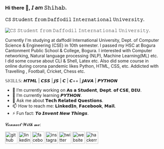 ### Hi there 👋, 𝘐 𝘢𝘮 𝚂𝚑𝚒𝚑𝚊𝚋.
#### 𝙲𝚂  𝚂𝚝𝚞𝚍𝚎𝚗𝚝 𝚏𝚛𝚘𝚖 𝙳𝚊𝚏𝚏𝚘𝚍𝚒𝚕 𝙸𝚗𝚝𝚎𝚛𝚗𝚊𝚝𝚒𝚘𝚗𝚊𝚕 𝚄𝚗𝚒𝚟𝚎𝚛𝚜𝚒𝚝𝚢.
![𝙲𝚂 𝚂𝚝𝚞𝚍𝚎𝚗𝚝 𝚏𝚛𝚘𝚖 𝙳𝚊𝚏𝚏𝚘𝚍𝚒𝚕 𝙸𝚗𝚝𝚎𝚛𝚗𝚊𝚝𝚒𝚘𝚗𝚊𝚕 𝚄𝚗𝚒𝚟𝚎𝚛𝚜𝚒𝚝𝚢.](https://scontent.fdac5-1.fna.fbcdn.net/v/t1.15752-9/135821708_160767768818883_7833825883147297633_n.jpg?_nc_cat=110&ccb=2&_nc_sid=ae9488&_nc_eui2=AeGisyf-xn_0KsMlZZ6-KjALPOHgK6bOWyY84eArps5bJtPsM5DwEc3NnxGJuK4jr-8rrmyioA7EOmpvA4NncPCG&_nc_ohc=HX_HRiFOIIIAX_ksH-8&_nc_ht=scontent.fdac5-1.fna&oh=16236955ba96c216ad8c9a1357c0d561&oe=5FFDCC6C)

Currently I'm studying at daffodil International University, Dept. of Computer Science & Engineering (CSE) in 10th semester. I passed my HSC at Bogura Cantonment Public School & College, Bogura. I interested with Computer networking, Natural language processing (NLP), Machine Learning(ML) etc. I did some course about CLI & Shell, Latex etc. Also did some course in online during corona pandemic likes Python, HTML, CSS, etc. Addicted with Travelling , Football, Cricket, Chess etc.

𝕊𝕂𝕀𝕃𝕃𝕊: 𝙃𝙏𝙈𝙇 | 𝘾𝙎𝙎 | 𝙅𝙎 | 𝘾 | 𝘾++ | 𝙅𝘼𝙑𝘼 | 𝙋𝙔𝙏𝙃𝙊𝙉

- 🔭 I’m currently working on 𝗔𝘀 𝗮 𝗦𝘁𝘂𝗱𝗲𝗻𝘁, 𝗗𝗲𝗽𝘁. 𝗼𝗳 𝗖𝗦𝗘, 𝗗𝗜𝗨. 
- 🌱 I’m currently learning 𝙋𝙔𝙏𝙃𝙊𝙉. 
- 💬 Ask me about 𝗧𝗲𝗰𝗵 𝗥𝗲𝗹𝗮𝘁𝗲𝗱 𝗤𝘂𝗲𝘀𝘁𝗶𝗼𝗻𝘀. 
- 📫 How to reach me: 𝗟𝗶𝗻𝗸𝗲𝗱𝗜𝗻, 𝗙𝗮𝗰𝗲𝗯𝗼𝗼𝗸, 𝗠𝗮𝗶𝗹. 
- ⚡ Fun fact: 𝙏𝙤 𝙄𝙣𝙫𝙚𝙣𝙩 𝙉𝙚𝙬 𝙏𝙝𝙞𝙣𝙜𝙨.  

𝓒𝓸𝓷𝓷𝓮𝓬𝓽 𝓦𝓲𝓽𝓱 𝓶𝓮:

[<img src='https://cdn.jsdelivr.net/npm/simple-icons@3.0.1/icons/github.svg' alt='github' height='40'>](https://github.com/https://github.com/mdshihabmahmud)  [<img src='https://cdn.jsdelivr.net/npm/simple-icons@3.0.1/icons/linkedin.svg' alt='linkedin' height='40'>](https://www.linkedin.com/in/https://www.linkedin.com/in/mdshihabmahmud//)  [<img src='https://cdn.jsdelivr.net/npm/simple-icons@3.0.1/icons/facebook.svg' alt='facebook' height='40'>](https://www.facebook.com/https://www.facebook.com/shihabmahmudroxy)  [<img src='https://cdn.jsdelivr.net/npm/simple-icons@3.0.1/icons/instagram.svg' alt='instagram' height='40'>](https://www.instagram.com/https://www.instagram.com/md.shihab.mahmud//)  [<img src='https://cdn.jsdelivr.net/npm/simple-icons@3.0.1/icons/twitter.svg' alt='twitter' height='40'>](https://twitter.com/https://twitter.com/Shihab_Mahmud17)  [<img src='https://cdn.jsdelivr.net/npm/simple-icons@3.0.1/icons/icloud.svg' alt='website' height='40'>](https://sites.google.com/view/mdshihabmahmud/)  [<img src='https://cdn.jsdelivr.net/npm/simple-icons@3.0.1/icons/hackerrank.svg' alt='hackerrank' height='40'>](https://www.hackerrank.com/_shihab_)  






